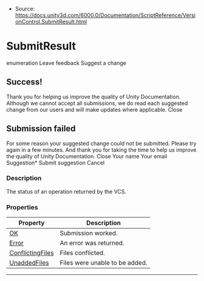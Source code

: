 * Source: https://docs.unity3d.com/6000.0/Documentation/ScriptReference/VersionControl.SubmitResult.html

# SubmitResult
enumeration
Leave feedback
Suggest a change
## Success!
Thank you for helping us improve the quality of Unity Documentation. Although we cannot accept all submissions, we do read each suggested change from our users and will make updates where applicable.
Close
## Submission failed
For some reason your suggested change could not be submitted. Please <a>try again</a> in a few minutes. And thank you for taking the time to help us improve the quality of Unity Documentation.
Close
Your name Your email Suggestion* Submit suggestion
Cancel
### Description
The status of an operation returned by the VCS.
### Properties
Property | Description  
---|---  
[OK](https://docs.unity3d.com/6000.0/Documentation/ScriptReference/VersionControl.SubmitResult.OK.html) | Submission worked.  
[Error](https://docs.unity3d.com/6000.0/Documentation/ScriptReference/VersionControl.SubmitResult.Error.html) | An error was returned.  
[ConflictingFiles](https://docs.unity3d.com/6000.0/Documentation/ScriptReference/VersionControl.SubmitResult.ConflictingFiles.html) | Files conflicted.  
[UnaddedFiles](https://docs.unity3d.com/6000.0/Documentation/ScriptReference/VersionControl.SubmitResult.UnaddedFiles.html) | Files were unable to be added.  
* * *

